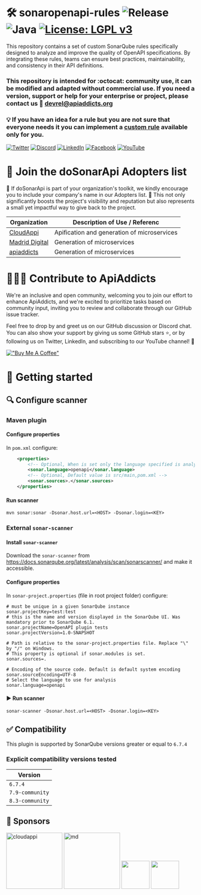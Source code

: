 

# 🛠️ sonaropenapi-rules  ![Release](https://img.shields.io/badge/release-1.2.0-purple) ![Java](https://img.shields.io/badge/java-%23ED8B00.svg?style=flat&logo=openjdk&logoColor=white)  [![License: LGPL v3](https://img.shields.io/badge/license-LGPL_v3-blue.svg)](https://www.gnu.org/licenses/lgpl-3.0) 

This repository contains a set of custom SonarQube rules specifically designed to analyze and improve the quality of OpenAPI specifications. By integrating these rules, teams can ensure best practices, maintainability, and consistency in their API definitions.

### This repository is intended for :octocat: **community** use, it can be modified and adapted without commercial use. If you need a version, support or help for your **enterprise** or project, please contact us 📧 devrel@apiaddicts.org
### 💡 If you have an idea for a rule but you are not sure that everyone needs it you can implement a [custom rule](CustomRules.md) available only for you.

[![Twitter](https://img.shields.io/badge/Twitter-%23000000.svg?style=for-the-badge&logo=x&logoColor=white)](https://twitter.com/APIAddicts) 
[![Discord](https://img.shields.io/badge/Discord-%235865F2.svg?style=for-the-badge&logo=discord&logoColor=white)](https://discord.gg/ZdbGqMBYy8)
[![LinkedIn](https://img.shields.io/badge/linkedin-%230077B5.svg?style=for-the-badge&logo=linkedin&logoColor=white)](https://www.linkedin.com/company/apiaddicts/)
[![Facebook](https://img.shields.io/badge/Facebook-%231877F2.svg?style=for-the-badge&logo=Facebook&logoColor=white)](https://www.facebook.com/apiaddicts)
[![YouTube](https://img.shields.io/badge/YouTube-%23FF0000.svg?style=for-the-badge&logo=YouTube&logoColor=white)](https://www.youtube.com/@APIAddictslmaoo)

# 🙌 Join the **doSonarApi** Adopters list 
📢 If doSonarApi is part of your organization's toolkit, we kindly encourage you to include your company's name in our Adopters list. 🙏 This not only significantly boosts the project's visibility and reputation but also represents a small yet impactful way to give back to the project.

| Organization  | Description of Use / Referenc |
|---|---|
|  [CloudAppi](https://cloudappi.net/)  | Apification and generation of microservices |
| [Madrid Digital](https://www.comunidad.madrid/servicios/sede-electronica/madrid-digital/)  | Generation of microservices  |
| [apiaddicts](https://apiquality.io/)  | Generation of microservices  |

# 👩🏽‍💻  Contribute to ApiAddicts 

We're an inclusive and open community, welcoming you to join our effort to enhance ApiAddicts, and we're excited to prioritize tasks based on community input, inviting you to review and collaborate through our GitHub issue tracker.

Feel free to drop by and greet us on our GitHub discussion or Discord chat. You can also show your support by giving us some GitHub stars ⭐️, or by following us on Twitter, LinkedIn, and subscribing to our YouTube channel! 🚀

[!["Buy Me A Coffee"](https://www.buymeacoffee.com/assets/img/custom_images/orange_img.png)](https://www.buymeacoffee.com/apiaddicts)


# 📑 Getting started 

## 🔍 Configure scanner

### Maven plugin

#### Configure properties

In `pom.xml` configure:

````xml
    <properties>
        <!-- Optional, When is set only the language specified is analyzed -->
        <sonar.language>openapi</sonar.language>
        <!-- Optional, Default value is src/main,pom.xml -->
        <sonar.sources>.</sonar.sources>
    </properties>
````

#### Run scanner

`mvn sonar:sonar -Dsonar.host.url=<HOST> -Dsonar.login=<KEY>`

### External `sonar-scanner`

#### Install `sonar-scanner`

Download the `sonar-scanner` from https://docs.sonarqube.org/latest/analysis/scan/sonarscanner/ and make it accessible.

#### Configure properties

In `sonar-project.properties` (file in root project folder) configure:

````properties
# must be unique in a given SonarQube instance
sonar.projectKey=test:test
# this is the name and version displayed in the SonarQube UI. Was mandatory prior to SonarQube 6.1.
sonar.projectName=OpenAPI plugin tests
sonar.projectVersion=1.0-SNAPSHOT

# Path is relative to the sonar-project.properties file. Replace "\" by "/" on Windows.
# This property is optional if sonar.modules is set.
sonar.sources=.

# Encoding of the source code. Default is default system encoding
sonar.sourceEncoding=UTF-8
# Select the language to use for analysis
sonar.language=openapi
````

#### ▶️ Run scanner

`sonar-scanner -Dsonar.host.url=<HOST> -Dsonar.login=<KEY>`

## ✅ Compatibility

This plugin is supported by SonarQube versions greater or equal to `6.7.4`

### Explicit compatibility versions tested

| Version |
|---------|
| `6.7.4` |
| `7.9-community` |
| `8.3-community` |

## 💛 Sponsors
<img src="https://apiaddicts.cloudappi.net/web/image/4248/LOGOCloudappi2020Versiones-01.png" alt="cloudappi" width="150"/>
<img src="https://www.comunidad.madrid/sites/default/files/styles/block_teaser_image/public/img/logos-simbolos/logo_centrado_md.png?itok=4rTUhmcj" alt="md" width="150"/>
<img src="https://apiquality.io/wp-content/uploads/2022/09/cropped-logo-apiquality-principal-1-170x70.png" height = "75">
<img src="https://apiaddicts-web.s3.eu-west-1.amazonaws.com/wp-content/uploads/2022/03/17155736/cropped-APIAddicts-logotipo_rojo.png" height = "75">
